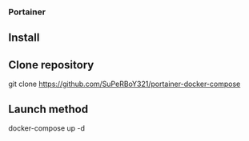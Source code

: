 ### Portainer 
## Install 
## Clone repository 
git clone https://github.com/SuPeRBoY321/portainer-docker-compose

## Launch method
docker-compose up -d
  
